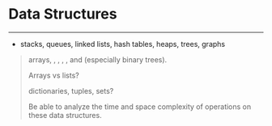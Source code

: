 # Data Structures


-------------------

- stacks, queues, linked lists, hash tables, heaps, trees, graphs
> arrays, , , , , and  (especially binary trees).
>
> Arrays vs lists?
>
> dictionaries, tuples, sets?
>
> Be able to analyze the time and space complexity of operations on these data structures.
